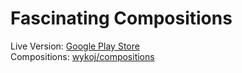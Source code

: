 # Fascinating Compositions
Live Version: [Google Play Store](https://play.google.com/store/apps/details?id=com.jonowo.fascinatingcompositions)
<br>
Compositions: [wykoj/compositions](https://github.com/wykoj/compositions)
